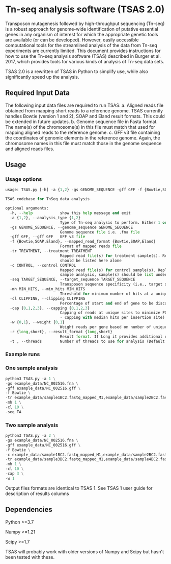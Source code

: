 # Tn-seq analysis software (TSAS 2.0)

Transposon mutagenesis followed by high-throughput sequencing (Tn-seq) is a robust approach for genome-wide identification of putative essential genes in any organism of interest for which the appropriate genetic tools are available (or can be developed). However, easily accessible computational tools for the streamlined analysis of the data from Tn-seq experiments are currently limited.
This document provides instructions for how to use the Tn-seq analysis software (TSAS) described in Burger et al. 2017, which provides tools for various kinds of analysis of Tn-seq data sets. 

TSAS 2.0 is a rewritten of TSAS in Python to simplify use, while also significantly speed up the analysis.

## Required Input Data
The following input data files are required to run TSAS:
a.	Aligned reads file obtained from mapping short reads to a reference genome. TSAS currently handles Bowtie (version 1 and 2), SOAP and Eland result formats. This could be extended in future updates.
b.	Genome sequence file in Fasta format. The name(s) of the chromosome(s) in this file must match that used for mapping aligned reads to the reference genome.
c.	GFF v3 file containing the coordinates of genomic elements in the reference genome. Again, the chromosome names in this file must match those in the genome sequence and aligned reads files.

## Usage

### Usage options

```python
usage: TSAS.py [-h] -a {1,2} -gs GENOME_SEQUENCE -gff GFF -f {Bowtie,SOAP,Eland} -tr TREATMENT [-c CONTROL] [-seq TARGET_SEQUENCE] [-mh MIN_HITS] [-cl CLIPPING] [-cap {0,1,2,3}] [-w {0,1}] [-r {long,short}] [-t]

TSAS codebase for TnSeq data analysis

optional arguments:
  -h, --help            show this help message and exit
  -a {1,2}, --analysis_type {1,2}
                        Type of Tn-seq analysis to perform. Either 1 or 2 sample analysis (Default = 1)
  -gs GENOME_SEQUENCE, --genome_sequence GENOME_SEQUENCE
                        Genome sequence file i.e. .fna file
  -gff GFF, --gff GFF   GFF v3 file
  -f {Bowtie,SOAP,Eland}, --mapped_read_format {Bowtie,SOAP,Eland}
                        Format of mapped reads file
  -tr TREATMENT, --treatment TREATMENT
                        Mapped read file(s) for treatment sample(s). Replicates provided as comma separated string with no spaces. If replicate samples are provided, analysis will average over the replicates. For 1-sample analysis, samples  
                        should be listed here alone
  -c CONTROL, --control CONTROL
                        Mapped read file(s) for control sample(s). Replicates provided as comma separated string with no spaces. This parameter is only used with two sample analysis and will be ignored by one-sample analysis. For a one-     
                        sample analysis, sample(s) should be list under Treatment. If replicate samples are provided, analysis will average over the replicates
  -seq TARGET_SEQUENCE, --target_sequence TARGET_SEQUENCE
                        Transposon sequence specificity (i.e., target sequence of transpson e.g., TA for Mariner transpons). Leave blank from random transposons like Tn5.
  -mh MIN_HITS, --min_hits MIN_HITS
                        Threshold for minimum number of hits at a unique insertion site for it to be considered a true site. Default = 1
  -cl CLIPPING, --clipping CLIPPING
                        Percentage of start and end of gene to be discarded when determining essentiality (e.g., a value of 5 equals 5 percent to be ignored @ start and @ end). Default = 0
  -cap {0,1,2,3}, --capping {0,1,2,3}
                        Capping of reads at unique sites to minimize PCR/sequencing bias (0 - no capping; or 1 - capping with average hits per insertion site + 2 st. dev. (default); or 2 - capping with average hits per insertion site; or 3  
                        - capping with median hits per insertion site). This parameter is only relevant to 2 sample analysis
  -w {0,1}, --weight {0,1}
                        Weight reads per gene based on number of unique insertions in a gene (total hits*(unique hits per gene/average unique hits per gene)) 0 - No weights 1 - Weights used (- only relevant to 2 sample analysis)
  -r {long,short}, --result_format {long,short}
                        Result format. If Long it provides additional columns for capped and weighted reads, as well as unadjusted pvalues)
  -t , --threads        Number of threads to use for analysis (Default = no of available cpus)
```

### Example runs

### One sample analysis 
```python
python3 TSAS.py -a 1 \
-gs example_data/NC_002516.fna \
-gff example_data/NC_002516.gff \
-f Bowtie \
-tr example_data/sample1BC2.fastq_mapped_M1,example_data/sample2BC2.fastq_mapped_M1 \
-mh 1 \
-cl 10 \
-seq TA
```

### Two sample analysis
```python
python3 TSAS.py -a 2 \
-gs example_data/NC_002516.fna \
-gff example_data/NC_002516.gff \
-f Bowtie \
-c example_data/sample1BC2.fastq_mapped_M1,example_data/sample2BC2.fastq_mapped_M1 \
-tr example_data/sample3BC2.fastq_mapped_M1,example_data/sample4BC2.fastq_mapped_M1 \
-mh 1 \
-cl 10 \
-cap 3 \
-w 1
```

Output files formats are identical to TSAS 1. See TSAS 1 user guide for description of results columns

## Dependencies

Python >=3.7

Numpy >=1.21

Scipy >=1.7


TSAS will probably work with older versions of Numpy and Scipy but hasn't been tested with these.

